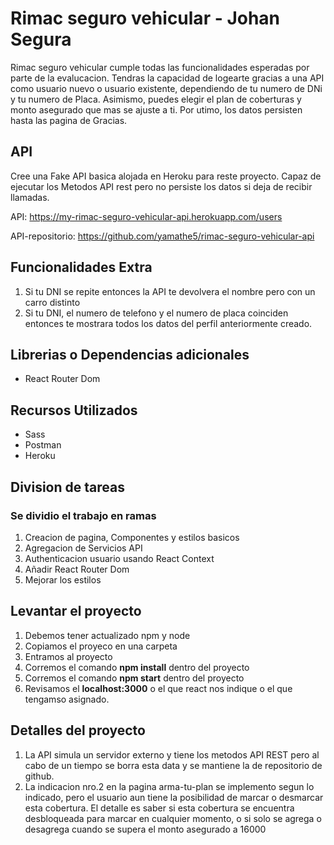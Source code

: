 
# Rimac seguro vehicular - Johan Segura

Rimac seguro vehicular cumple todas las funcionalidades esperadas por parte de la evalucacion. Tendras la capacidad de logearte gracias a una API como usuario nuevo o usuario existente, dependiendo de tu numero de DNi y tu numero de Placa. Asimismo, puedes elegir el plan de coberturas y monto asegurado que mas se ajuste a ti. Por utimo, los datos persisten hasta las pagina de Gracias.

## API

Cree una Fake API basica alojada en Heroku para reste proyecto. Capaz de ejecutar los Metodos API rest pero no persiste los datos si deja de recibir llamadas.

API: https://my-rimac-seguro-vehicular-api.herokuapp.com/users

API-repositorio: https://github.com/yamathe5/rimac-seguro-vehicular-api

## Funcionalidades Extra

1. Si tu DNI se repite entonces la API te devolvera el nombre pero con un carro distinto
2. Si tu DNI, el numero de telefono y el numero de placa coinciden entonces te mostrara todos los datos del perfil anteriormente creado.


## Librerias o Dependencias adicionales
- React Router Dom

## Recursos Utilizados
- Sass
- Postman
- Heroku

## Division de tareas
### Se dividio el trabajo en ramas
1. Creacion de pagina, Componentes y estilos basicos
2. Agregacion de Servicios API
3. Authenticacion usuario usando React Context 
4. Añadir React Router Dom
5. Mejorar los estilos

## Levantar el proyecto
1. Debemos tener actualizado npm y node
2. Copiamos el proyeco en una carpeta
3. Entramos al proyecto
4. Corremos el comando **npm install** dentro del proyecto
5. Corremos el comando **npm start** dentro del proyecto
6. Revisamos el **localhost:3000** o el que react nos indique o el que tengamso asignado.

## Detalles del proyecto 
1. La API simula un servidor externo y tiene los metodos API REST pero al cabo de un tiempo se borra esta data y se mantiene la de repositorio de github. 
2. La indicacion nro.2 en la pagina arma-tu-plan se implemento segun lo indicado, pero el usuario aun tiene la posibilidad de marcar o desmarcar esta cobertura.
El detalle es saber si esta cobertura se encuentra desbloqueada para marcar en cualquier momento, o si solo se agrega o desagrega cuando se supera el monto asegurado a 16000



